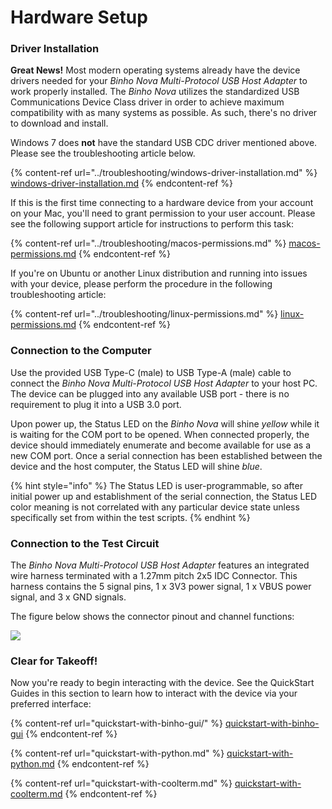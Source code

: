 # Hardware Setup

### Driver Installation <a href="#driver-installation" id="driver-installation"></a>

**Great News!** Most modern operating systems already have the device drivers needed for your _Binho Nova Multi-Protocol USB Host Adapter_ to work properly installed. The _Binho Nova_ utilizes the standardized USB Communications Device Class driver in order to achieve maximum compatibility with as many systems as possible. As such, there's no driver to download and install.

Windows 7 does **not** have the standard USB CDC driver mentioned above. Please see the troubleshooting article below.

{% content-ref url="../troubleshooting/windows-driver-installation.md" %}
[windows-driver-installation.md](../troubleshooting/windows-driver-installation.md)
{% endcontent-ref %}

If this is the first time connecting to a hardware device from your account on your Mac, you'll need to grant permission to your user account. Please see the following support article for instructions to perform this task:

{% content-ref url="../troubleshooting/macos-permissions.md" %}
[macos-permissions.md](../troubleshooting/macos-permissions.md)
{% endcontent-ref %}

If you're on Ubuntu or another Linux distribution and running into issues with your device, please perform the procedure in the following troubleshooting article:

{% content-ref url="../troubleshooting/linux-permissions.md" %}
[linux-permissions.md](../troubleshooting/linux-permissions.md)
{% endcontent-ref %}

### Connection to the Computer

Use the provided USB Type-C (male) to USB Type-A (male) cable to connect the _Binho Nova Multi-Protocol USB Host Adapter_ to your host PC. The device can be plugged into any available USB port - there is no requirement to plug it into a USB 3.0 port.

Upon power up, the Status LED on the _Binho Nova_ will shine _yellow_ while it is waiting for the COM port to be opened. When connected properly, the device should immediately enumerate and become available for use as a new COM port. Once a serial connection has been established between the device and the host computer, the Status LED will shine _blue_.

{% hint style="info" %}
The Status LED is user-programmable, so after initial power up and establishment of the serial connection, the Status LED color meaning is not correlated with any particular device state unless specifically set from within the test scripts.
{% endhint %}

### Connection to the Test Circuit

The _Binho Nova Multi-Protocol USB Host Adapter_ features an integrated wire harness terminated with a 1.27mm pitch 2x5 IDC Connector. This harness contains the 5 signal pins, 1 x 3V3 power signal, 1 x VBUS power signal, and 3 x GND signals.

The figure below shows the connector pinout and channel functions:

![](../.gitbook/assets/20200619\_novaPinout.png)

### Clear for Takeoff!

Now you're ready to begin interacting with the device. See the QuickStart Guides in this section to learn how to interact with the device via your preferred interface:

{% content-ref url="quickstart-with-binho-gui/" %}
[quickstart-with-binho-gui](quickstart-with-binho-gui/)
{% endcontent-ref %}

{% content-ref url="quickstart-with-python.md" %}
[quickstart-with-python.md](quickstart-with-python.md)
{% endcontent-ref %}

{% content-ref url="quickstart-with-coolterm.md" %}
[quickstart-with-coolterm.md](quickstart-with-coolterm.md)
{% endcontent-ref %}

